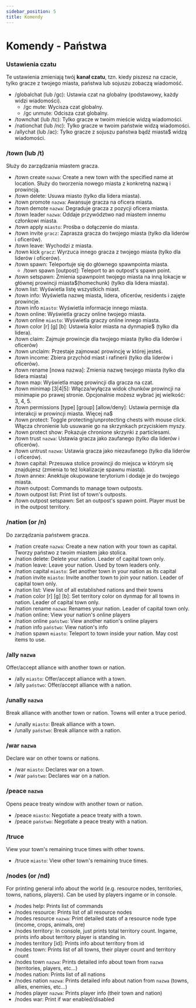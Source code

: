 ```yaml
---
sidebar_position: 5
title: Komendy
---
```

# Komendy - Państwa
### Ustawienia czatu
Te ustawienia zmieniają twój **kanał czatu**, tzn. kiedy piszesz na czacie, tylko gracze z twojego miasta, państwa lub sojuszu zobaczą wiadomość.

- /globalchat (lub /gc): Ustawia czat na globalny (podstawowy, każdy widzi wiadomości).
	- /gc mute: Wycisza czat globalny.
	- /gc unmute: Odcisza czat globalny.
- /townchat (lub /tc): Tylko gracze w twoim mieście widzą wiadomości.
- /nationchat (lub /nc): Tylko gracze w twoim państwie widzą wiadomości.
- /allychat (lub /ac): Tylko gracze z sojuszu państwa bądź miasta$ widzą wiadomości.

### /town (lub /t)
Służy do zarządzania miastem gracza.

- /town create `nazwa`: Create a new town with the specified name at location. Służy do tworzenia nowego miasta z konkretną nazwą i prowincją.
- /town delete: Usuwa miasto (tylko dla lidera miasta).
- /town promote `nazwa`: Awansuje gracza na oficera miasta.
- /town demote `nazwa`: Degraduje gracza z pozycji oficera miasta.
- /town leader `nazwa`: Oddaje przywództwo nad miastem innemu członkowi miasta.
- /town apply `miasto`: Prośba o dołączenie do miasta.
- /town invite `gracz`: Zaprasza gracza do twojego miasta (tylko dla liderów i oficerów).
- /town leave: Wychodzi z miasta.
- /town kick `gracz`: Wyrzuca innego gracza z twojego miasta (tylko dla liderów i oficerów).
- /town spawn: Teleportuje się do głównego spawnpointa miasta.
	- /town spawn [outpost]: Teleport to an outpost's spawn point.
- /town setspawn: Zmienia spawnpoint twojego miasta na inną lokacje w głównej prowincji miasta$(homechunk) (tylko dla lidera miasta).
- /town list: Wyświetla listę wszystkich miast.
- /town info: Wyświetla nazwę miasta, lidera, oficerów, residents i zajęte prowincje.
- /town info `miasto`: Wyświetla informacje innego miasta.
- /town online: Wyświetla graczy online twojego miasta.
- /town online `miasto`: Wyświetla graczy online innego miasta.
- /town color [r] [g] [b]: Ustawia kolor miasta na dynmapie$ (tylko dla lidera).
- /town claim: Zajmuje prowincje dla twojego miasta (tylko dla liderów i oficerów)
- /town unclaim: Przestaje zajmować prowincję w której jesteś.
- /town income: Zbiera przychód miast i rafinerii (tylko dla liderów i oficerów).
- /town rename [nowa nazwa]: Zmienia nazwę twojego miasta (tylko dla lidera miasta)
- /town map: Wyświetla mapę prowincji dla gracza na czat.
- /town minimap [3|4|5]: Włącza/wyłącza widok chunków prowincji na minimapie po prawej stronie. Opcjonalnie możesz wybrać jej wielkość: 3, 4, 5.
- /town permissions [type] [group] [allow/deny]: Ustawia permisje dla interakcji w prowincji miasta.  Więcej na$
- /town protect: Toggle protecting/unprotecting chests with mouse click. Włącza chronienie lub usuwanie go na skrzynkach przyciskiem myszy.
- /town protect show: Pokazuje chronione skrzynki z particlesami.
- /town trust `nazwa`: Ustawia gracza jako zaufanego (tylko dla liderów i oficerów).
- /town untrust `nazwa`: Ustawia gracza jako niezaufanego (tylko dla liderów i oficerów).
- /town capital: Przesuwa stolice prowincji do miejsca w którym się znajdujesz (zmienia to też lokalizacje spawnu miasta).
- /town annex: Anektuje okupowane terytorium i dodaje je do twojego miasta.
- /town outpost: Commands to manage town outposts.
- /town outpost list: Print list of town's outposts.
- /town outpost setspawn: Set an outpost's spawn point. Player must be in the outpost territory.
### /nation (or /n)
Do zarządzania państwem gracza.

- /nation create `nazwa`: Create a new nation with your town as capital. Tworzy państwo z twoim miastem jako stolica.
- /nation delete: Delete your nation. Leader of capital town only.
- /nation leave: Leave your nation. Used by town leaders only.
- /nation capital `miasto`: Set another town in your nation as its capital
- /nation invite `miasto`: Invite another town to join your nation. Leader of capital town only.
- /nation list: View list of all established nations and their towns
- /nation color [r] [g] [b]: Set territory color on dynmap for all towns in nation. Leader of capital town only.
- /nation rename `nazwa`: Renames your nation. Leader of capital town only.
- /nation online: View your nation's online players
- /nation online `państwo`: View another nation's online players
- /nation info `państwo`: View nation's info
- /nation spawn `miasto`: Teleport to town inside your nation. May cost items to use.
### /ally `nazwa`
Offer/accept alliance with another town or nation.

- /ally `miasto`: Offer/accept alliance with a town.
- /ally `państwo`: Offer/accept alliance with a nation.
### /unally `nazwa`
Break alliance with another town or nation. Towns will enter a truce period.

- /unally `miasto`: Break alliance with a town.
- /unally `państwo`: Break alliance with a nation.
### /war `nazwa`
Declare war on other towns or nations.

- /war `miasto`: Declares war on a town.
- /war `państwo`: Declares war on a nation.
### /peace `nazwa`
Opens peace treaty window with another town or nation.

- /peace `miasto`: Negotiate a peace treaty with a town.
- /peace `państwo`: Negotiate a peace treaty with a nation.
### /truce
View your town's remaining truce times with other towns.

- /truce `miasto`: View other town's remaining truce times.
### /nodes (or /nd)
For printing general info about the world (e.g. resource nodes, territories, towns, nations, players). Can be used by players ingame or in console.

- /nodes help: Prints list of commands
- /nodes resource: Prints list of all resource nodes
- /nodes resource `nazwa`: Print detailed stats of a resource node type (income, crops, animals, ore)
- /nodes territory: In console, just prints total territory count. Ingame, prints info about territory player is standing in.
- /nodes territory [id]: Prints info about territory from id
- /nodes town: Prints list of all towns, their player count and territory count
- /nodes town `nazwa`: Prints detailed info about town from `nazwa` (territories, players, etc...)
- /nodes nation: Prints list of all nations
- /nodes nation `nazwa`: Prints detailed info about nation from `nazwa` (towns, allies, enemies, etc...)
- /nodes player `nazwa`: Prints player info (their town and nation)
- /nodes war: Print if war enabled/disabled